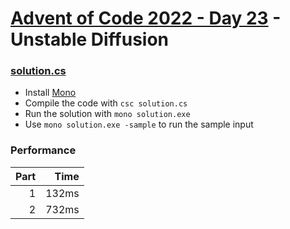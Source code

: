 # [Advent of Code 2022 - Day 23](https://adventofcode.com/2022/day/23) - Unstable Diffusion

### [solution.cs](./solution.cs)
- Install [Mono](https://www.mono-project.com/)
- Compile the code with `csc solution.cs`
- Run the solution with `mono solution.exe`
- Use `mono solution.exe -sample` to run the sample input

### Performance

| Part |  Time |
| ---: | ----: |
|    1 | 132ms |
|    2 | 732ms |
